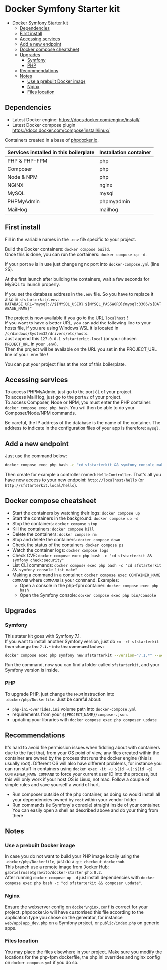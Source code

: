# Docker Symfony Starter kit

- [Docker Symfony Starter kit](#docker-symfony-starter-kit)
  - [Dependencies](#dependencies)
  - [First install](#first-install)
  - [Accessing services](#accessing-services)
  - [Add a new endpoint](#add-a-new-endpoint)
  - [Docker compose cheatsheet](#docker-compose-cheatsheet)
  - [Upgrades](#upgrades)
    - [Symfony](#symfony)
    - [PHP](#php)
  - [Recommendations](#recommendations)
  - [Notes](#notes)
    - [Use a prebuilt Docker image](#use-a-prebuilt-docker-image)
    - [Nginx](#nginx)
    - [Files location](#files-location)

## Dependencies

- Latest Docker engine: <https://docs.docker.com/engine/install/>
- Latest Docker compose plugin <https://docs.docker.com/compose/install/linux/>

Containers created in a base of [phpdocker.io](https://phpdocker.io).

  | Services installed in this boilerplate | Installation container |
  |----------------------------------------|------------------------|
  | PHP & PHP-FPM                          | php                    |
  | Composer                               | php                    |
  | Node & NPM                             | php                    |
  | NGINX                                  | nginx                  |
  | MySQL                                  | mysql                  |
  | PHPMyAdmin                             | phpmyadmin             |
  | MailHog                                | mailhog                |

## First install

Fill in the variable names in the `.env` file specific to your project.  

Build the Docker containers: `docker compose build`.  
Once this is done, you can run the containers: `docker compose up -d`.  

If your port `80` is in use just change nginx port into `docker-compose.yml` (line 25).

At the first launch after building the containers, wait a few seconds for MySQL to launch properly.  

If you set the database address in the `.env` file. So you have to replace it also in `sfstarterkit/.env`:
`DATABASE_URL="mysql://${MYSQL_USER}:${MYSQL_PASSWORD}@mysql:3306/${DATABASE_NAME}"`

The project is now available if you go to the URL `localhost` !  
If you want to have a better URL, you can add the following line to your hosts file, if you are using Windows WSL it is located in `/c/Windows/System32/drivers/etc/hosts`.  
Just append this `127.0.0.1 sfstarterkit.local` (or your chosen `PROJECT_URL` in your `.env`).  
Then the project will be available on the URL you set in the PROJECT_URL line of your .env file !  

You can put your project files at the root of this boilerplate.

## Accessing services

To access PHPMyAdmin, just go to the port `81` of your project.  
To access MailHog, just go to the port `82` of your project.  
To access Composer, Node or NPM, you must enter the PHP container: `docker compose exec php bash`. You will then be able to do your Composer/Node/NPM commands.  

Be careful, the IP address of the database is the name of the container. The address to indicate in the configuration files of your app is therefore: `mysql`.  

## Add a new endpoint

Just use the command below:

```sh
docker compose exec php bash -c "cd sfstarterkit && symfony console make:controller"
```

Then create for example a controller named: `HelloController`.
That's all you have now access to your new endpoint: `http://localhost/hello` (or `http://sfstarterkit.local/hello`).

## Docker compose cheatsheet

- Start the containers by watching their logs: `docker compose up`
- Start the containers in the background: `docker compose up -d`
- Stop the containers: `docker compose stop`
- Kill the containers: `docker compose kill`
- Delete the containers: `docker compose rm`
- Stop and delete the containers: `docker compose down`
- Check the status of the containers: `docker compose ps`
- Watch the container logs: `docker compose logs`
- Check CVE: `docker compose exec php bash -c "cd sfstarterkit && symfony check:security"`
- List CLI commands: `docker compose exec php bash -c "cd sfstarterkit && symfony console list make"`
- Making a command in a container: `docker compose exec CONTAINER_NAME COMMAND` where `COMMAND` is your command. Examples:  
  - Open a console in the php-fpm container: `docker compose exec php bash`
  - Open the Symfony console: `docker compose exec php bin/console`

## Upgrades

### Symfony

This stater kit goes with Symfony 7.1.  
If you want to install another Symfony version, just do `rm -rf sfstarterkit` then change the `7.1.*` into the command below:

```sh
docker compose exec php symfony new sfstarterkit --version="7.1.*" --webapp
```

Run the command, now you can find a folder called `sfstarterkit`, and your Symfony version is inside.  

### PHP

To upgrade PHP, just change the `FROM` instruction into `.docker/php/Dockerfile`.
Just be careful about:

- `php-ini-overrides.ini` volume path into `docker-compose.yml`
- requirements from your `${PROJECT_NAME}/composer.json`.
- updating your libraries with `docker compose exec php composer update`

## Recommendations

It's hard to avoid file permission issues when fiddling about with containers due to the fact that, from your OS point of view, any files created within the container are owned by the process that runs the docker engine (this is usually root). Different OS will also have different problems, for instance you can run stuff in containers using `docker exec -it -u $(id -u):$(id -g) CONTAINER_NAME COMMAND` to force your current user ID into the process, but this will only work if your host OS is Linux, not mac. Follow a couple of simple rules and save yourself a world of hurt.  

- Run composer outside of the php container, as doing so would install all your dependencies owned by `root` within your vendor folder
- Run commands (ie Symfony's console) straight inside of your container. You can easily open a shell as described above and do your thing from there

## Notes

### Use a prebuilt Docker image

In case you do not want to build your PHP image locally using the `.docker/php/Dockerfile`, just do a `git checkout dockerhub`.  
This branch use a remote image from Docker Hub: `gabrielrossetgravito/docker-starter-php:8.2`.  
After running `docker compose up -d` just install dependencies with `docker compose exec php bash -c "cd sfstarterkit && composer update"`.

### Nginx

Ensure the webserver config on `docker\nginx.conf` is correct for your project. phpdocker.io will have customised this file according to the application type you chose on the generator, for instance `web/app|app_dev.php` on a Symfony project, or `public/index.php` on generic apps.

### Files location

You may place the files elsewhere in your project. Make sure you modify the locations for the php-fpm dockerfile, the php.ini overrides and nginx config on `docker compose.yml` if you do so.  
